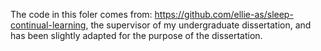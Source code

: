 The code in this foler comes from: https://github.com/ellie-as/sleep-continual-learning, the supervisor of my undergraduate dissertation, and has been slightly adapted for the purpose of the dissertation.
